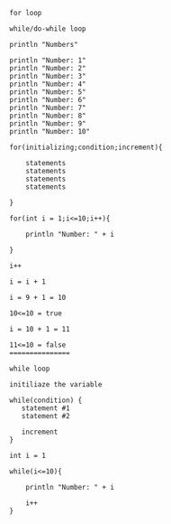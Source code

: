 	for loop

	while/do-while loop

	println "Numbers"

	println "Number: 1"
	println "Number: 2" 
	println "Number: 3" 
	println "Number: 4" 
	println "Number: 5" 
	println "Number: 6" 
	println "Number: 7" 
	println "Number: 8" 
	println "Number: 9" 
	println "Number: 10" 

	for(initializing;condition;increment){

		statements
		statements
		statements
		statements

	}

	for(int i = 1;i<=10;i++){

		println "Number: " + i

	}

	i++ 

	i = i + 1

	i = 9 + 1 = 10

	10<=10 = true

	i = 10 + 1 = 11

	11<=10 = false
	===============

	while loop

	initiliaze the variable

	while(condition) { 
	   statement #1 
	   statement #2 

	   increment
	}

	int i = 1

	while(i<=10){

		println "Number: " + i

		i++	
	}




